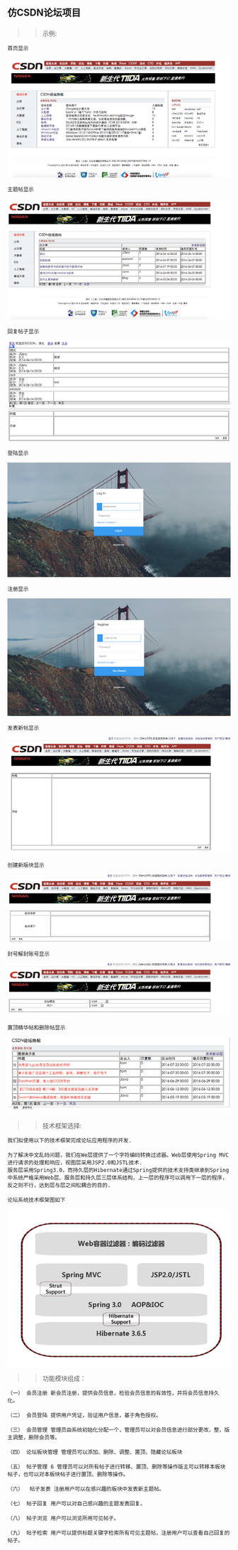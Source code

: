 ## 仿CSDN论坛项目
###
>> 示例:

    首页显示
![](https://github.com/czxapple/Resource/blob/master/CSDN-01.png)

    主题帖显示
![](https://github.com/czxapple/Resource/blob/master/CSDN-02.png)

    回复帖子显示
![](https://github.com/czxapple/Resource/blob/master/CSDN-03.png)

    登陆显示
![](https://github.com/czxapple/Resource/blob/master/CSDN-04.png)

    注册显示
![](https://github.com/czxapple/Resource/blob/master/CSDN-05.png)

    发表新帖显示
![](https://github.com/czxapple/Resource/blob/master/CSDN-06.png)

    创建新版块显示
![](https://github.com/czxapple/Resource/blob/master/CSDN-07.png)

    封号解封账号显示
![](https://github.com/czxapple/Resource/blob/master/CSDN-08.png)

    置顶精华帖和删除帖显示
![](https://github.com/czxapple/Resource/blob/master/CSDN-09.png)

>> 技术框架选择:

    我们拟使用以下的技术框架完成论坛应用程序的开发.

    为了解决中文乱码问题，我们在We层提供了一个字符编码转换过滤器。Web层使用Spring MVC 进行请求的处理和响应，视图层采用JSP2.0和JSTL技术.
    服务层采用Spring3.0，而持久层的Hibernate通过Spring提供的技术支持类继承到Spring中系统严格采用Web层、服务层和持久层三层体系结构，上一层的程序可以调用下一层的程序，反之则不行，达到层与层之间松耦合的目的.

    论坛系统技术框架图如下

![](https://github.com/czxapple/Resource/blob/master/CSDN-30.png)


>> 功能模块组成：

    （一） 会员注册 新会员注册，提供会员信息，检验会员信息的有效性，并将会员信息持久化。 

    （二） 会员登陆 提供用户凭证，验证用户信息，基于角色授权。

    （三） 会员管理 管理员由系统初始化分配一个，管理员可以对会员信息进行部分更改，整，版主调整，删除会员等。 

    （四） 论坛板块管理 管理员可以添加、删除、调整、置顶、隐藏论坛板块

    （五） 帖子管理 6 管理员可以对所有帖子进行转移、置顶、删除等操作版主可以转移本板块帖子，也可以对本板块帖子进行置顶、删除等操作。

    （六）  帖子发表 注册用户可以在感兴趣的板块中发表新主题帖。 

    （七） 帖子回复 用户可以对自己感兴趣的主题发表回复。

    （八） 帖子浏览 用户可以浏览所用可见帖子。 

    （九） 帖子检索 用户可以提供标题关键字检索所有可见主题帖，注册用户可以查看自己回复的帖子。
